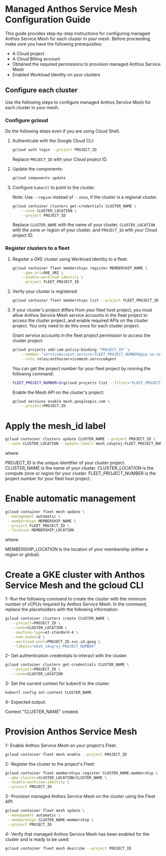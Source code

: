 # Managed Anthos Service Mesh Configuration Guide

This guide provides step-by-step instructions for configuring managed Anthos Service Mesh for each cluster in your mesh. Before proceeding, make sure you have the following prerequisites:

- A Cloud project
- A Cloud Billing account
- Obtained the required permissions to provision managed Anthos Service Mesh
- Enabled Workload Identity on your clusters

## Configure each cluster

Use the following steps to configure managed Anthos Service Mesh for each cluster in your mesh.

### Configure gcloud

Do the following steps even if you are using Cloud Shell.

1. Authenticate with the Google Cloud CLI:

    ```bash
    gcloud auth login --project PROJECT_ID
    ```

    Replace `PROJECT_ID` with your Cloud project ID.

2. Update the components:

    ```bash
    gcloud components update
    ```

3. Configure `kubectl` to point to the cluster.

   Note: Use `--region` instead of `--zone`, if the cluster is a regional cluster.

    ```bash
    gcloud container clusters get-credentials CLUSTER_NAME \
        --zone CLUSTER_LOCATION \
        --project PROJECT_ID
    ```

    Replace `CLUSTER_NAME` with the name of your cluster, `CLUSTER_LOCATION` with the zone or region of your cluster, and `PROJECT_ID` with your Cloud project ID.

### Register clusters to a fleet

1. Register a GKE cluster using Workload Identity to a fleet:

    ```bash
    gcloud container fleet memberships register MEMBERSHIP_NAME \
        --gke-uri=GKE_URI \
        --enable-workload-identity \
        --project FLEET_PROJECT_ID
    ```

2. Verify your cluster is registered:

    ```bash
    gcloud container fleet memberships list --project FLEET_PROJECT_ID
    ```

3. If your cluster's project differs from your fleet host project, you must allow Anthos Service Mesh service accounts in the fleet project to access the cluster project, and enable required APIs on the cluster project. You only need to do this once for each cluster project.


   Grant service accounts in the fleet project permission to access the cluster project:

    ```bash
    gcloud projects add-iam-policy-binding "PROJECT_ID" \
        --member "serviceAccount:service-FLEET_PROJECT_NUMBER@gcp-sa-servicemesh.iam.gserviceaccount.com" \
        --role roles/anthosservicemesh.serviceAgent
    ```

   You can get the project number for your fleet project by running the following command:

    ```bash
    FLEET_PROJECT_NUMBER=$(gcloud projects list --filter="FLEET_PROJECT_ID" --format="value(PROJECT_NUMBER)")
    ```

   Enable the Mesh API on the cluster's project:

    ```bash
    gcloud services enable mesh.googleapis.com \
        --project=PROJECT_ID
    ```

# Apply the mesh_id label
 ```bash
gcloud container clusters update CLUSTER_NAME --project PROJECT_ID \
  --zone CLUSTER_LOCATION --update-labels mesh_id=proj-FLEET_PROJECT_NUMBER
 ```
where:

PROJECT_ID is the unique identifier of your cluster project.
CLUSTER_NAME is the name of your cluster.
CLUSTER_LOCATION is the compute zone or region for your cluster.
FLEET_PROJECT_NUMBER is the project number for your fleet host project.

# Enable automatic management
 ```bash
 gcloud container fleet mesh update \
  --management automatic \
  --memberships MEMBERSHIP_NAME \
  --project FLEET_PROJECT_ID \
  --location MEMBERSHIP_LOCATION
``` 
where:

MEMBERSHIP_LOCATION is the location of your membership (either a region or global).




# Create a GKE cluster with Anthos Service Mesh and the gcloud CLI

1- Run the following command to create the cluster with the minimum number of vCPUs required by Anthos Service Mesh. In the command, replace the placeholders with the following information:

 ```bash
gcloud container clusters create CLUSTER_NAME \
    --project=PROJECT_ID \
    --zone=CLUSTER_LOCATION \
    --machine-type=e2-standard-4 \
    --num-nodes=2 \
    --workload-pool=PROJECT_ID.svc.id.goog \
    --labels="mesh_id=proj-PROJECT_NUMBER"
 ```
2- Get authentication credentials to interact with the cluster.

 ```bash
gcloud container clusters get-credentials CLUSTER_NAME \
    --project=PROJECT_ID \
    --zone=CLUSTER_LOCATION
```  
3- Set the current context for kubectl to the cluster.

 ```bash
kubectl config set-context CLUSTER_NAME
 ```
4- Expected output:

Context "CLUSTER_NAME" created.



# Provision Anthos Service Mesh


1- Enable Anthos Service Mesh on your project's Fleet.

 ```bash
gcloud container fleet mesh enable --project PROJECT_ID
```
2- Register the cluster to the project's Fleet:

 ```bash
gcloud container fleet memberships register CLUSTER_NAME-membership \
  --gke-cluster=CLUSTER_LOCATION/CLUSTER_NAME \
  --enable-workload-identity \
  --project PROJECT_ID
```


3- Provision managed Anthos Service Mesh on the cluster using the Fleet API:

 ```bash
gcloud container fleet mesh update \
  --management automatic \
  --memberships CLUSTER_NAME-membership \
  --project PROJECT_ID
```


4- Verify that managed Anthos Service Mesh has been enabled for the cluster and is ready to be used:

 ```bash
gcloud container fleet mesh describe --project PROJECT_ID
```
